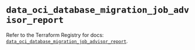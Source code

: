 # `data_oci_database_migration_job_advisor_report`

Refer to the Terraform Registry for docs: [`data_oci_database_migration_job_advisor_report`](https://registry.terraform.io/providers/oracle/oci/6.18.0/docs/data-sources/database_migration_job_advisor_report).
